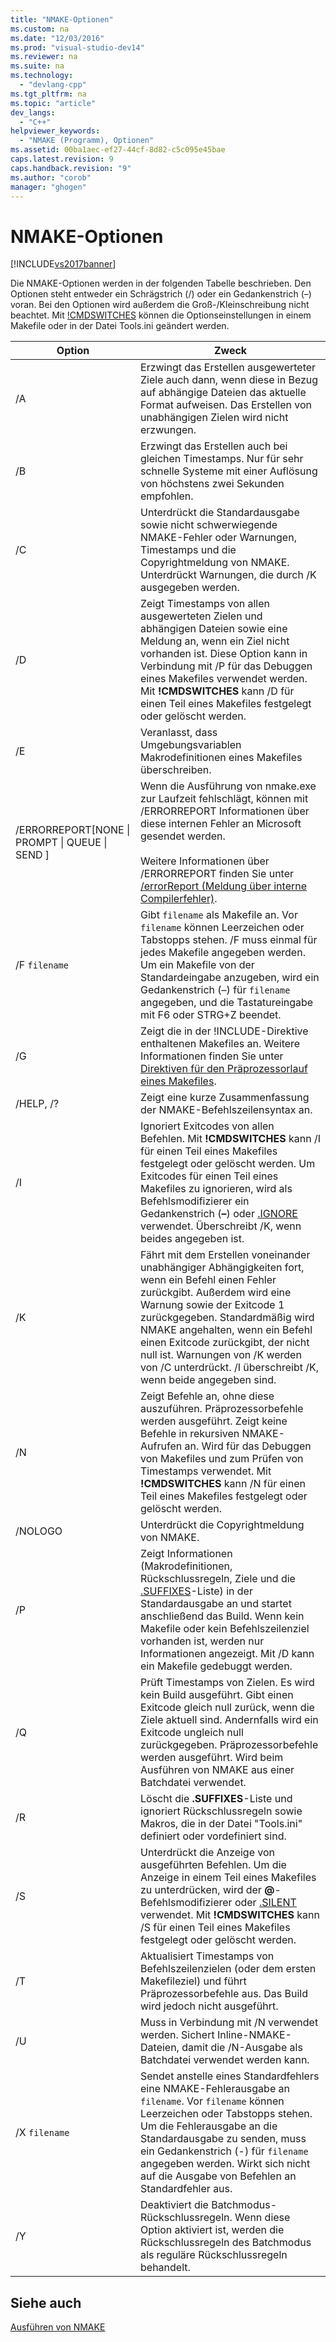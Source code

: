 ```yaml
---
title: "NMAKE-Optionen"
ms.custom: na
ms.date: "12/03/2016"
ms.prod: "visual-studio-dev14"
ms.reviewer: na
ms.suite: na
ms.technology: 
  - "devlang-cpp"
ms.tgt_pltfrm: na
ms.topic: "article"
dev_langs: 
  - "C++"
helpviewer_keywords: 
  - "NMAKE (Programm), Optionen"
ms.assetid: 00ba1aec-ef27-44cf-8d82-c5c095e45bae
caps.latest.revision: 9
caps.handback.revision: "9"
ms.author: "corob"
manager: "ghogen"
---
```

# NMAKE-Optionen
[!INCLUDE[vs2017banner](../assembler/inline/includes/vs2017banner.md)]

Die NMAKE\-Optionen werden in der folgenden Tabelle beschrieben.  Den Optionen steht entweder ein Schrägstrich \(\/\) oder ein Gedankenstrich \(–\) voran. Bei den Optionen wird außerdem die Groß\-\/Kleinschreibung nicht beachtet.  Mit [\!CMDSWITCHES](../build/makefile-preprocessing-directives.md) können die Optionseinstellungen in einem Makefile oder in der Datei Tools.ini geändert werden.  
  
|Option|Zweck|  
|------------|-----------|  
|\/A|Erzwingt das Erstellen ausgewerteter Ziele auch dann, wenn diese in Bezug auf abhängige Dateien das aktuelle Format aufweisen.  Das Erstellen von unabhängigen Zielen wird nicht erzwungen.|  
|\/B|Erzwingt das Erstellen auch bei gleichen Timestamps.  Nur für sehr schnelle Systeme mit einer Auflösung von höchstens zwei Sekunden empfohlen.|  
|\/C|Unterdrückt die Standardausgabe sowie nicht schwerwiegende NMAKE\-Fehler oder Warnungen, Timestamps und die Copyrightmeldung von NMAKE.  Unterdrückt Warnungen, die durch \/K ausgegeben werden.|  
|\/D|Zeigt Timestamps von allen ausgewerteten Zielen und abhängigen Dateien sowie eine Meldung an, wenn ein Ziel nicht vorhanden ist.  Diese Option kann in Verbindung mit \/P für das Debuggen eines Makefiles verwendet werden.  Mit **\!CMDSWITCHES** kann \/D für einen Teil eines Makefiles festgelegt oder gelöscht werden.|  
|\/E|Veranlasst, dass Umgebungsvariablen Makrodefinitionen eines Makefiles überschreiben.|  
|\/ERRORREPORT\[NONE &#124; PROMPT &#124; QUEUE &#124; SEND \]|Wenn die Ausführung von nmake.exe zur Laufzeit fehlschlägt, können mit \/ERRORREPORT Informationen über diese internen Fehler an Microsoft gesendet werden.<br /><br /> Weitere Informationen über \/ERRORREPORT finden Sie unter [\/errorReport \(Meldung über interne Compilerfehler\)](../build/reference/errorreport-report-internal-compiler-errors.md).|  
|\/F `filename`|Gibt `filename` als Makefile an.  Vor `filename` können Leerzeichen oder Tabstopps stehen.  \/F muss einmal für jedes Makefile angegeben werden.  Um ein Makefile von der Standardeingabe anzugeben, wird ein Gedankenstrich \(–\) für `filename` angegeben, und die Tastatureingabe mit F6 oder STRG\+Z beendet.|  
|\/G|Zeigt die in der \!INCLUDE\-Direktive enthaltenen Makefiles an.  Weitere Informationen finden Sie unter [Direktiven für den Präprozessorlauf eines Makefiles](../build/makefile-preprocessing-directives.md).|  
|\/HELP, \/?|Zeigt eine kurze Zusammenfassung der NMAKE\-Befehlszeilensyntax an.|  
|\/I|Ignoriert Exitcodes von allen Befehlen.  Mit **\!CMDSWITCHES** kann \/I für einen Teil eines Makefiles festgelegt oder gelöscht werden.  Um Exitcodes für einen Teil eines Makefiles zu ignorieren, wird als Befehlsmodifizierer ein Gedankenstrich \(**–**\) oder [.IGNORE](../build/dot-directives.md) verwendet.  Überschreibt \/K, wenn beides angegeben ist.|  
|\/K|Fährt mit dem Erstellen voneinander unabhängiger Abhängigkeiten fort, wenn ein Befehl einen Fehler zurückgibt.  Außerdem wird eine Warnung sowie der Exitcode 1 zurückgegeben.  Standardmäßig wird NMAKE angehalten, wenn ein Befehl einen Exitcode zurückgibt, der nicht null ist.  Warnungen von \/K werden von \/C unterdrückt. \/I überschreibt \/K, wenn beide angegeben sind.|  
|\/N|Zeigt Befehle an, ohne diese auszuführen. Präprozessorbefehle werden ausgeführt.  Zeigt keine Befehle in rekursiven NMAKE\-Aufrufen an.  Wird für das Debuggen von Makefiles und zum Prüfen von Timestamps verwendet.  Mit **\!CMDSWITCHES** kann \/N für einen Teil eines Makefiles festgelegt oder gelöscht werden.|  
|\/NOLOGO|Unterdrückt die Copyrightmeldung von NMAKE.|  
|\/P|Zeigt Informationen \(Makrodefinitionen, Rückschlussregeln, Ziele und die [.SUFFIXES](../build/dot-directives.md)\-Liste\) in der Standardausgabe an und startet anschließend das Build.  Wenn kein Makefile oder kein Befehlszeilenziel vorhanden ist, werden nur Informationen angezeigt.  Mit \/D kann ein Makefile gedebuggt werden.|  
|\/Q|Prüft Timestamps von Zielen. Es wird kein Build ausgeführt.  Gibt einen Exitcode gleich null zurück, wenn die Ziele aktuell sind. Andernfalls wird ein Exitcode ungleich null zurückgegeben.  Präprozessorbefehle werden ausgeführt.  Wird beim Ausführen von NMAKE aus einer Batchdatei verwendet.|  
|\/R|Löscht die **.SUFFIXES**\-Liste und ignoriert Rückschlussregeln sowie Makros, die in der Datei "Tools.ini" definiert oder vordefiniert sind.|  
|\/S|Unterdrückt die Anzeige von ausgeführten Befehlen.  Um die Anzeige in einem Teil eines Makefiles zu unterdrücken, wird der **@**\-Befehlsmodifizierer oder [.SILENT](../build/dot-directives.md) verwendet.  Mit **\!CMDSWITCHES** kann \/S für einen Teil eines Makefiles festgelegt oder gelöscht werden.|  
|\/T|Aktualisiert Timestamps von Befehlszeilenzielen \(oder dem ersten Makefileziel\) und führt Präprozessorbefehle aus. Das Build wird jedoch nicht ausgeführt.|  
|\/U|Muss in Verbindung mit \/N verwendet werden.  Sichert Inline\-NMAKE\-Dateien, damit die \/N\-Ausgabe als Batchdatei verwendet werden kann.|  
|\/X `filename`|Sendet anstelle eines Standardfehlers eine NMAKE\-Fehlerausgabe an `filename`.  Vor `filename` können Leerzeichen oder Tabstopps stehen.  Um die Fehlerausgabe an die Standardausgabe zu senden, muss ein Gedankenstrich \(\-\) für `filename` angegeben werden.  Wirkt sich nicht auf die Ausgabe von Befehlen an Standardfehler aus.|  
|\/Y|Deaktiviert die Batchmodus\-Rückschlussregeln.  Wenn diese Option aktiviert ist, werden die Rückschlussregeln des Batchmodus als reguläre Rückschlussregeln behandelt.|  
  
## Siehe auch  
 [Ausführen von NMAKE](../build/running-nmake.md)